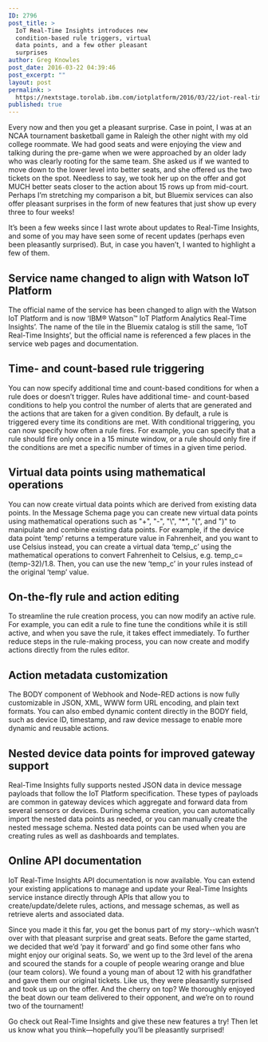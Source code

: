 ```yaml
---
ID: 2796
post_title: >
  IoT Real-Time Insights introduces new
  condition-based rule triggers, virtual
  data points, and a few other pleasant
  surprises
author: Greg Knowles
post_date: 2016-03-22 04:39:46
post_excerpt: ""
layout: post
permalink: >
  https://nextstage.torolab.ibm.com/iotplatform/2016/03/22/iot-real-time-insights-introduces-new-condition-based-rule-triggers-virtual-data-points-and-a-few-other-pleasant-surprises/
published: true
---
```

<p>Every now and then you get a pleasant surprise. Case in point, I was at an NCAA tournament basketball game in Raleigh the other night with my old college roommate. We had good seats and were enjoying the view and talking during the pre-game when we were approached by an older lady who was clearly rooting for the same team. She asked us if we wanted to move down to the lower level into better seats, and she offered us the two tickets on the spot. Needless to say, we took her up on the offer and got MUCH better seats closer to the action about 15 rows up from mid-court. Perhaps I’m stretching my comparison a bit, but Bluemix services can also offer pleasant surprises in the form of new features that just show up every three to four weeks!

</p><p>It’s been a few weeks since I last wrote about updates to Real-Time Insights, and some of you may have seen some of recent updates (perhaps even been pleasantly surprised). But, in case you haven’t, I wanted to highlight a few of them.

</p><h2>Service name changed to align with Watson IoT Platform</h2><p>
</p><p>The official name of the service has been changed to align with the Watson IoT Platform and is now ‘IBM® Watson™ IoT Platform Analytics Real-Time Insights’. The name of the tile in the Bluemix catalog is still the same, ‘IoT Real-Time Insights’, but the official name is referenced a few places in the service web pages and documentation.

</p><h2>Time- and count-based rule triggering</h2><p>
</p><p>You can now specify additional time and count-based conditions for when a rule does or doesn’t trigger. Rules have additional time- and count-based conditions to help you control the number of alerts that are generated and the actions that are taken for a given condition. By default, a rule is triggered every time its conditions are met. With conditional triggering, you can now specify how often a rule fires. For example, you can specify that a rule should fire only once in a 15 minute window, or a rule should only fire if the conditions are met a specific number of times in a given time period.

</p><h2>Virtual data points using mathematical operations</h2><p>
</p><p>You can now create virtual data points which are derived from existing data points. In the Message Schema page you can create new virtual data points using mathematical operations such as "+", "-", "\", "*", "(", and ")" to manipulate and combine existing data points. For example, if the device data point ‘temp’ returns a temperature value in Fahrenheit, and you want to use Celsius instead, you can create a virtual data ‘temp_c’ using the mathematical operations to convert Fahrenheit to Celsius, e.g. temp_c=(temp-32)/1.8. Then, you can use the new ‘temp_c’ in your rules instead of the original ‘temp’ value.

</p><h2>On-the-fly rule and action editing</h2><p>
</p><p>To streamline the rule creation process, you can now modify an active rule. For example, you can edit a rule to fine tune the conditions while it is still active, and when you save the rule, it takes effect immediately. To further reduce steps in the rule-making process, you can now create and modify actions directly from the rules editor.

</p><h2>Action metadata customization</h2><p>
</p><p>The BODY component of Webhook and Node-RED actions is now fully customizable in JSON, XML, WWW form URL encoding, and plain text formats. You can also embed dynamic content directly in the BODY field, such as device ID, timestamp, and raw device message to enable more dynamic and reusable actions.

</p><h2>Nested device data points for improved gateway support</h2><p>
</p><p>Real-Time Insights fully supports nested JSON data in device message payloads that follow the IoT Platform specification. These types of payloads are common in gateway devices which aggregate and forward data from several sensors or devices. During schema creation, you can automatically import the nested data points as needed, or you can manually create the nested message schema. Nested data points can be used when you are creating rules as well as dashboards and templates. 

</p><h2>Online API documentation</h2><p>
</p><p>IoT Real-Time Insights API documentation is now available. You can extend your existing applications to manage and update your Real-Time Insights service instance directly through APIs that allow you to create/update/delete rules, actions, and message schemas, as well as retrieve alerts and associated data.

</p><p>Since you made it this far, you get the bonus part of my story--which wasn’t over with that pleasant surprise and great seats. Before the game started, we decided that we’d ‘pay it forward’ and go find some other fans who might enjoy our original seats. So, we went up to the 3rd level of the arena and scoured the stands for a couple of people wearing orange and blue (our team colors). We found a young man of about 12 with his grandfather and gave them our original tickets. Like us, they were pleasantly surprised and took us up on the offer. And the cherry on top? We thoroughly enjoyed the beat down our team delivered to their opponent, and we’re on to round two of the tournament!

</p><p>Go check out Real-Time Insights and give these new features a try! Then let us know what you think—hopefully you’ll be pleasantly surprised!
</p>